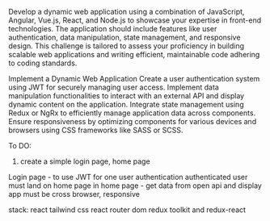 Develop a dynamic web application using a combination of JavaScript, Angular, Vue.js,
React, and Node.js to showcase your expertise in front-end technologies. The application should include
features like user authentication, data manipulation, state management, and responsive design. This
challenge is tailored to assess your proficiency in building scalable web applications and writing
efficient, maintainable code adhering to coding standards.

Implement a Dynamic Web Application
Create a user authentication system using JWT for securely managing user access.
Implement data manipulation functionalities to interact with an external API and display dynamic
content on the application.
Integrate state management using Redux or NgRx to efficiently manage application data across
components.
Ensure responsiveness by optimizing components for various devices and browsers using CSS
frameworks like SASS or SCSS.

To DO:
1. create a simple login page, home page

Login page - to use JWT for one user authentication
authenticated user must land on home page
in home page - get data from open api and display
app must be cross browser, responsive

stack:
react
tailwind css
react router dom
redux toolkit and redux-react


